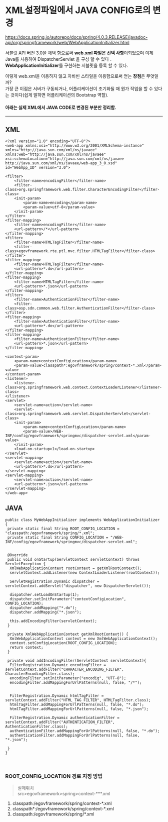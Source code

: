 # XML설정파일에서 JAVA CONFIG로의 변경

https://docs.spring.io/autorepo/docs/spring/4.0.3.RELEASE/javadoc-api/org/springframework/web/WebApplicationInitializer.html

서블릿 API 버전 3.0을 채택 함으로써 **web.xml 파일은 선택 사항**이되었으며 이제 Java를 사용하여 DispatcherServlet 을 구성 할 수 있다 .  
**WebApplicationInitializer**를 구현하는 서블릿을 등록 할 수 있다.  

이렇게 web.xml을 이용하지 않고 자바빈 스타일을 이용함으로써 얻는 **장점**은 무엇일까?  
가장 큰 이점은 서버가 구동되거나, 어플리케이션이 초기화될 때 뭔가 작업을 할 수 있다는 것이다(쉽게 말하면 어플리케이션의 Bootstrap 역할).  


#### 아래는 실제 XML에서 JAVA CODE로 변경된 부분만 정리함.
----
## XML
~~~
<?xml version="1.0" encoding="UTF-8"?>
<web-app xmlns:xsi="http://www.w3.org/2001/XMLSchema-instance"
xmlns="http://java.sun.com/xml/ns/javaee" xmlns:web="http://java.sun.com/xml/ns/javaee"
xsi:schemaLocation="http://java.sun.com/xml/ns/javaee http://java.sun.com/xml/ns/javaee/web-app_3_0.xsd"
id="WebApp_ID" version="3.0">

<filter>
	<filter-name>encodingFilter</filter-name>
	<filter-class>org.springframework.web.filter.CharacterEncodingFilter</filter-class>
	<init-param>
		<param-name>encoding</param-name>
		<param-value>utf-8</param-value>
	</init-param>
</filter>
<filter-mapping>
	<filter-name>encodingFilter</filter-name>
	<url-pattern>/*</url-pattern>
</filter-mapping>
<filter>
	<filter-name>HTMLTagFilter</filter-name>
	<filter-class>egovframework.rte.ptl.mvc.filter.HTMLTagFilter</filter-class>
</filter>
<filter-mapping>
	<filter-name>HTMLTagFilter</filter-name>
	<url-pattern>*.do</url-pattern>
</filter-mapping>
<filter-mapping>
	<filter-name>HTMLTagFilter</filter-name>
	<url-pattern>*.json</url-pattern>
</filter-mapping>
<filter>
	<filter-name>AuthenticationFilter</filter-name>
	<filter-class>osp.sdn.common.web.filter.AuthenticationFilter</filter-class>
</filter>
<filter-mapping>
	<filter-name>AuthenticationFilter</filter-name>
	<url-pattern>*.do</url-pattern>
</filter-mapping>
<filter-mapping>
	<filter-name>AuthenticationFilter</filter-name>
	<url-pattern>*.json</url-pattern>
</filter-mapping>

<context-param>
	<param-name>contextConfigLocation</param-name>
	<param-value>classpath*:egovframework/spring/context-*.xml</param-value>
</context-param>
<listener>
	<listener-class>org.springframework.web.context.ContextLoaderListener</listener-class>
</listener>
<servlet>
	<servlet-name>action</servlet-name>
	<servlet-class>org.springframework.web.servlet.DispatcherServlet</servlet-class>
	<init-param>
		<param-name>contextConfigLocation</param-name>
		<param-value>/WEB-INF/config/egovframework/springmvc/dispatcher-servlet.xml</param-value>
	</init-param>
	<load-on-startup>1</load-on-startup>
</servlet>
<servlet-mapping>
	<servlet-name>action</servlet-name>
	<url-pattern>*.do</url-pattern>
</servlet-mapping>
<servlet-mapping>
	<servlet-name>action</servlet-name>
	<url-pattern>*.json</url-pattern>
</servlet-mapping>
</web-app>
~~~
## JAVA
~~~
public class MyWebAppInitializer implements WebApplicationInitializer {
 private static final String ROOT_CONFIG_LOCATION = "classpath:/egovframework/spring/*.xml";
 private static final String CONFIG_LOCATION = "/WEB-INF/config/egovframework/springmvc/dispatcher-servlet.xml";
 
 
 @Override
 public void onStartup(ServletContext servletContext) throws ServletException {
  XmlWebApplicationContext rootContext = getXmlRootContext();
  servletContext.addListener(new ContextLoaderListener(rootContext));
  
  ServletRegistration.Dynamic dispatcher = servletContext.addServlet("dispatcher", new DispatcherServlet());
      
  dispatcher.setLoadOnStartup(1);
  dispatcher.setInitParameter("contextConfigLocation", CONFIG_LOCATION);
  dispatcher.addMapping("*.do");
  dispatcher.addMapping("*.json");
  
  this.addIncodingFilter(servletContext);    
 }
 
 private XmlWebApplicationContext getXmlRootContext() {
  XmlWebApplicationContext context = new XmlWebApplicationContext();
  context.setConfigLocation(ROOT_CONFIG_LOCATION);
  return context;   
 }
 
 private void addIncodingFilter(ServletContext servletContext){  
  FilterRegistration.Dynamic encodingFilter = servletContext.addFilter("CHARACTER_ENCODING_FILTER", CharacterEncodingFilter.class);
  encodingFilter.setInitParameter("encodig", "UTF-8");
  encodingFilter.addMappingForUrlPatterns(null, false, "/*");
  
  
  FilterRegistration.Dynamic htmlTagFilter = servletContext.addFilter("HTML_TAG_FILTER", HTMLTagFilter.class);
  htmlTagFilter.addMappingForUrlPatterns(null, false, "*.do");
  htmlTagFilter.addMappingForUrlPatterns(null, false, "*.json");
  
  FilterRegistration.Dynamic authenticationFilter = servletContext.addFilter("AUTHENTICATION_FILTER", AuthenticationFilter.class);
  authenticationFilter.addMappingForUrlPatterns(null, false, "*.do");
  authenticationFilter.addMappingForUrlPatterns(null, false, "*.json");
  
 }
}
 ~~~
    


### ROOT_CONFIG_LOCATION 경로 지정 방법
 > 실제위치  
 > src>egovframework>spring>context-***.xml
1. classpath:/egovframework/spring/context-*.xml
2. classpath*:/egovframework/spring/context-*.xml
3. classpath:/egovframework/spring/*.xml








